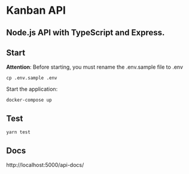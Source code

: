# Kanban API

## Node.js API with TypeScript and Express.

## Start
<b>Attention</b>: Before starting, you must rename the .env.sample file to .env
```
cp .env.sample .env
```

Start the application:
```
docker-compose up
```

## Test

```
yarn test
```
  
## Docs

http://localhost:5000/api-docs/
